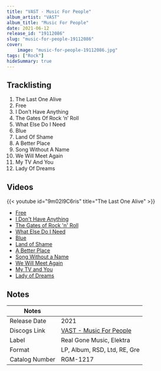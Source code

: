 ```yaml
---
title: "VAST - Music For People"
album_artist: "VAST"
album_title: "Music For People"
date: 2021-06-12
release_id: "19112086"
slug: "music-for-people-19112086"
cover:
    image: "music-for-people-19112086.jpg"
tags: ["Rock"]
hideSummary: true
---
```


## Tracklisting
1. The Last One Alive
2. Free
3. I Don’t Have Anything
4. The Gates Of Rock ‘n’ Roll
5. What Else Do I Need
6. Blue
7. Land Of Shame
8. A Better Place
9. Song Without A Name
10. We Will Meet Again
11. My TV And You
12. Lady Of Dreams

## Videos
{{< youtube id="9m02l9C6ris" title="The Last One Alive" >}}
- [Free](https://www.youtube.com/watch?v=FVkRFR3mTzI)
- [I Don't Have Anything](https://www.youtube.com/watch?v=5KhoB5w-yh8)
- [The Gates of Rock 'n' Roll](https://www.youtube.com/watch?v=EkwUMxPvfFk)
- [What Else Do I Need](https://www.youtube.com/watch?v=NlYp-joSPQA)
- [Blue](https://www.youtube.com/watch?v=_C6NvMbEOIY)
- [Land of Shame](https://www.youtube.com/watch?v=qHv47cPHDkk)
- [A Better Place](https://www.youtube.com/watch?v=rs3Xi_IpMM4)
- [Song Without a Name](https://www.youtube.com/watch?v=jFlfZeB89EA)
- [We Will Meet Again](https://www.youtube.com/watch?v=uCx2rjCl7sA)
- [My TV and You](https://www.youtube.com/watch?v=-hMxjuULKx8)
- [Lady of Dreams](https://www.youtube.com/watch?v=TGMDCKkovBg)

## Notes

| Notes          |             |
| ---------------| ----------- |
| Release Date   | 2021 |
| Discogs Link   | [VAST - Music For People](https://www.discogs.com/release/19112086) |
| Label          | Real Gone Music, Elektra |
| Format         | LP, Album, RSD, Ltd, RE, Gre |
| Catalog Number | RGM-1217 |

